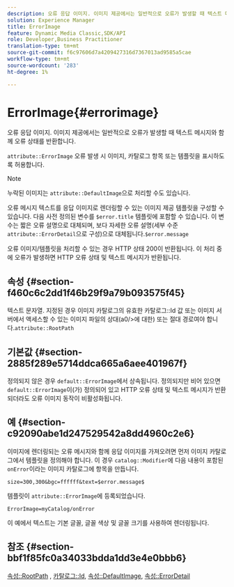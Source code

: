 ```yaml
---
description: 오류 응답 이미지. 이미지 제공에서는 일반적으로 오류가 발생할 때 텍스트 메시지와 함께 오류 상태를 반환합니다.
solution: Experience Manager
title: ErrorImage
feature: Dynamic Media Classic,SDK/API
role: Developer,Business Practitioner
translation-type: tm+mt
source-git-commit: f6c97606d7a4209427316d7367013ad9585a5cae
workflow-type: tm+mt
source-wordcount: '283'
ht-degree: 1%

---
```



# ErrorImage{#errorimage}

오류 응답 이미지. 이미지 제공에서는 일반적으로 오류가 발생할 때 텍스트 메시지와 함께 오류 상태를 반환합니다.

`attribute::ErrorImage` 오류 발생 시 이미지, 카탈로그 항목 또는 템플릿을 표시하도록 허용합니다.

>[!NOTE]
>
>누락된 이미지는 `attribute::DefaultImage`으로 처리할 수도 있습니다.

오류 메시지 텍스트를 응답 이미지로 렌더링할 수 있는 이미지 제공 템플릿을 구성할 수 있습니다. 다음 사전 정의된 변수를 `$error.title` 템플릿에 포함할 수 있습니다. 이 변수는 짧은 오류 설명으로 대체되며, 보다 자세한 오류 설명(세부 수준 `attribute::ErrorDetail`으로 구성)으로 대체됩니다.`$error.message`

오류 이미지/템플릿을 처리할 수 있는 경우 HTTP 상태 200이 반환됩니다. 이 처리 중에 오류가 발생하면 HTTP 오류 상태 및 텍스트 메시지가 반환됩니다.

## 속성 {#section-f460c6c2dd1f46b29f9a79b093575f45}

텍스트 문자열. 지정된 경우 이미지 카탈로그의 유효한 카탈로그::Id 값 또는 이미지 서버에서 액세스할 수 있는 이미지 파일의 상대(a0/>에 대한) 또는 절대 경로여야 합니다.`attribute::RootPath`

## 기본값 {#section-2885f289e5714ddca665a6aee401967f}

정의되지 않은 경우 `default::ErrorImage`에서 상속됩니다. 정의되지만 비어 있으면 `default::ErrorImage`이(가) 정의되어 있고 HTTP 오류 상태 및 텍스트 메시지가 반환되더라도 오류 이미지 동작이 비활성화됩니다.

## 예 {#section-c92090abe1d247529542a8dd4960c2e6}

이미지에 렌더링되는 오류 메시지와 함께 응답 이미지를 가져오려면 먼저 이미지 카탈로그에서 템플릿을 정의해야 합니다. 이 경우 `catalog::Modifier`에 다음 내용이 포함된 `onError`이라는 이미지 카탈로그에 항목을 만듭니다.

`size=300,300&bgc=ffffff&text=$error.message$`

템플릿이 `attribute::ErrorImage`에 등록되었습니다.

`ErrorImage=myCatalog/onError`

이 예에서 텍스트는 기본 글꼴, 글꼴 색상 및 글꼴 크기를 사용하여 렌더링됩니다.

## 참조 {#section-bbf1f85fc0a34033bdda1dd3e4e0bbb6}

[속성::RootPath](../../../../../is-api/image-catalog/image-serving-api-ref/c-image-catalog-reference/c-attributes-reference/r-rootpath.md#reference-17d57e5967be403b8408fa7214017494) ,  [카탈로그::Id](/help/aem-is-ir-api/is-api/image-catalog/image-serving-api-ref/c-image-catalog-reference/c-image-svg-data-reference/c-image-data-reference/r-id-cat.md),  [속성::DefaultImage](../../../../../is-api/image-catalog/image-serving-api-ref/c-image-catalog-reference/c-attributes-reference/r-is-cat-defaultimage.md#reference-8e9900e129f54ed68462a3c2fc3bc433),  [속성::ErrorDetail](../../../../../is-api/image-catalog/image-serving-api-ref/c-image-catalog-reference/c-attributes-reference/r-errordetail.md#reference-4987c8cddcba4c88960170e49cafc561)
